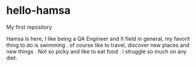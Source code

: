 # hello-hamsa
My first repository 

Hamsa Is here, I like being a QA Engineer and It field in general, my favorit thing to do is swimming .
of course like to travel, discover new places and new things .
Not so picky and like to eat food .
i struggle so much on any diet.

